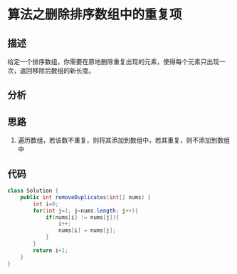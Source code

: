# 算法之删除排序数组中的重复项
## 描述
给定一个排序数组，你需要在原地删除重复出现的元素，使得每个元素只出现一次，返回移除后数组的新长度。
## 分析
## 思路
1. 遍历数组，若该数不重复，则将其添加到数组中，若其重复，则不添加到数组中
## 代码
```java
class Solution {
    public int removeDuplicates(int[] nums) {
        int i=0;
        for(int j=1; j<nums.length; j++){
            if(nums[i] != nums[j]){
                i++;
                nums[i] = nums[j];
            }
        }
        return i+1;
    }
}
```